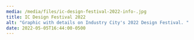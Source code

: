 ```yaml
---
media: /media/files/ic-design-festival-2022-info-.jpg
title: IC Design Festival 2022
alt: "Graphic with details on Industry City's 2022 Design Festival. "
date: 2022-05-05T16:44:00-0500
---
```

